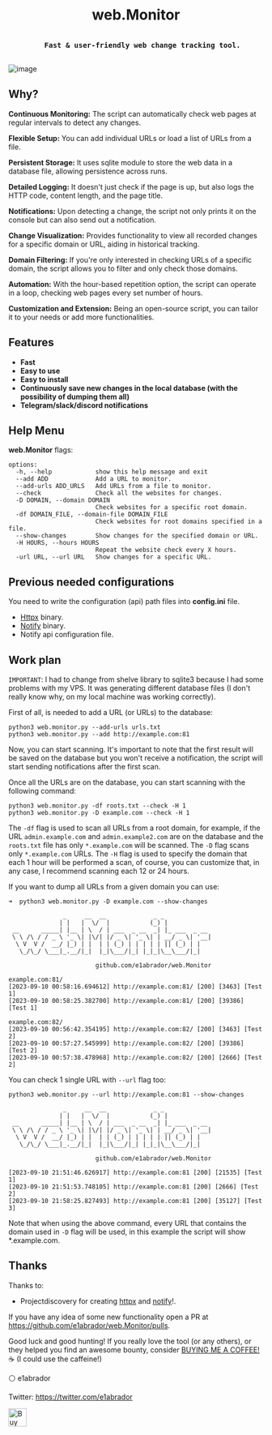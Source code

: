 <h1 align="center">
 web.Monitor
<br>
</h1>

<pre align="center">
<b>
   Fast & user-friendly web change tracking tool.
</b>
</pre>

![image](https://github.com/e1abrador/web.Monitor/assets/74373745/dd13f17f-3364-4d25-92fa-6f1924b0acdf)

## Why?

**Continuous Monitoring:** The script can automatically check web pages at regular intervals to detect any changes.

**Flexible Setup:** You can add individual URLs or load a list of URLs from a file.

**Persistent Storage:** It uses sqlite module to store the web data in a database file, allowing persistence across runs.

**Detailed Logging:** It doesn't just check if the page is up, but also logs the HTTP code, content length, and the page title.

**Notifications:** Upon detecting a change, the script not only prints it on the console but can also send out a notification.

**Change Visualization:** Provides functionality to view all recorded changes for a specific domain or URL, aiding in historical tracking.

**Domain Filtering:** If you're only interested in checking URLs of a specific domain, the script allows you to filter and only check those domains.

**Automation:** With the hour-based repetition option, the script can operate in a loop, checking web pages every set number of hours.

**Customization and Extension:** Being an open-source script, you can tailor it to your needs or add more functionalities.

## Features
- **Fast**
- **Easy to use**
- **Easy to install**
- **Continuously save new changes in the local database (with the possibility of dumping them all)**
- **Telegram/slack/discord notifications**

## Help Menu
**web.Monitor** flags:

````console
options:
  -h, --help            show this help message and exit
  --add ADD             Add a URL to monitor.
  --add-urls ADD_URLS   Add URLs from a file to monitor.
  --check               Check all the websites for changes.
  -D DOMAIN, --domain DOMAIN
                        Check websites for a specific root domain.
  -df DOMAIN_FILE, --domain-file DOMAIN_FILE
                        Check websites for root domains specified in a file.
  --show-changes        Show changes for the specified domain or URL.
  -H HOURS, --hours HOURS
                        Repeat the website check every X hours.
  -url URL, --url URL   Show changes for a specific URL.
````

## Previous needed configurations

  You need to write the configuration (api) path files into **config.ini** file.
  
- [Httpx](https://github.com/projectdiscovery/httpx) binary.
- [Notify](https://github.com/owasp-amass/amass/blob/master/examples/config.ini) binary.
- Notify api configuration file.

## Work plan

``IMPORTANT``: I had to change from shelve library to sqlite3 because I had some problems with my VPS. It was generating different database files (I don't really know why, on my local machine was working correctly).

First of all, is needed to add a URL (or URLs) to the database:

````console
python3 web.monitor.py --add-urls urls.txt
python3 web.monitor.py --add http://example.com:81
````

Now, you can start scanning. It's important to note that the first result will be saved on the database but you won't receive a notification, the script will start sending notifications after the first scan.

Once all the URLs are on the database, you can start scanning with the following command:

````console
python3 web.monitor.py -df roots.txt --check -H 1
python3 web.monitor.py -D example.com --check -H 1
````

The ``-df`` flag is used to scan all URLs from a root domain, for example, if the URL ``admin.example.com`` and ``admin.example2.com`` are on the database and the ``roots.txt`` file has only ``*.example.com`` will be scanned. The ``-D`` flag scans only ``*.example.com`` URLs. The ``-H`` flag is used to specify the domain that each 1 hour will be performed a scan, of course, you can customize that, in any case, I recommend scanning each 12 or 24 hours.

If you want to dump all URLs from a given domain you can use:

````console
➜  python3 web.monitor.py -D example.com --show-changes

               _     __  __             _ _
              | |   |  \/  |           (_) |
 __      _____| |__ | \  / | ___  _ __  _| |_ ___  _ __
 \ \ /\ / / _ \ '_ \| |\/| |/ _ \| '_ \| | __/ _ \| '__|
  \ V  V /  __/ |_) | |  | | (_) | | | | | || (_) | |
   \_/\_/ \___|_.__/|_|  |_|\___/|_| |_|_|\__\___/|_|

                        github.com/e1abrador/web.Monitor

example.com:81/
[2023-09-10 00:58:16.694612] http://example.com:81/ [200] [3463] [Test 1]
[2023-09-10 00:58:25.382700] http://example.com:81/ [200] [39386] [Test 1]

example.com:82/
[2023-09-10 00:56:42.354195] http://example.com:82/ [200] [3463] [Test 2]
[2023-09-10 00:57:27.545999] http://example.com:82/ [200] [39386] [Test 2]
[2023-09-10 00:57:38.478968] http://example.com:82/ [200] [2666] [Test 2]
````

You can check 1 single URL with ``--url`` flag too:

````console
python3 web.monitor.py --url http://example.com:81 --show-changes

               _     __  __             _ _
              | |   |  \/  |           (_) |
 __      _____| |__ | \  / | ___  _ __  _| |_ ___  _ __
 \ \ /\ / / _ \ '_ \| |\/| |/ _ \| '_ \| | __/ _ \| '__|
  \ V  V /  __/ |_) | |  | | (_) | | | | | || (_) | |
   \_/\_/ \___|_.__/|_|  |_|\___/|_| |_|_|\__\___/|_|

                        github.com/e1abrador/web.Monitor

[2023-09-10 21:51:46.626917] http://example.com:81 [200] [21535] [Test 1]
[2023-09-10 21:51:53.748105] http://example.com:81 [200] [2666] [Test 2]
[2023-09-10 21:58:25.827493] http://example.com:81 [200] [35127] [Test 3]
````



Note that when using the above command, every URL that contains the domain used in ``-D`` flag will be used, in this example the script will show *.example.com.

  ## Thanks
  
  Thanks to:
  
  - Projectdiscovery for creating [httpx](https://github.com/projectdiscovery/httpx) and [notify](https://github.com/projectdiscovery/notify)!.

If you have any idea of some new functionality open a PR at https://github.com/e1abrador/web.Monitor/pulls.

Good luck and good hunting!
If you really love the tool (or any others), or they helped you find an awesome bounty, consider [BUYING ME A COFFEE!](https://www.buymeacoffee.com/e1abrador) ☕ (I could use the caffeine!)

⚪ e1abrador

Twitter: https://twitter.com/e1abrador

<a href='https://www.buymeacoffee.com/e1abrador' target='_blank'><img height='36' style='border:0px;height:36px;' src='https://storage.ko-fi.com/cdn/kofi2.png?v=3' border='0' alt='Buy Me a Coffee at ko-fi.com' /></a>
